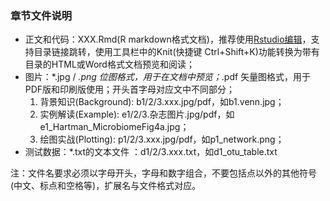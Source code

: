 ### 章节文件说明

- 正文和代码：XXX.Rmd(R markdown格式文档)，推荐使用[Rstudio编辑](https://www.rstudio.com/products/rstudio/download/#download)，支持目录链接跳转，使用工具栏中的Knit(快捷键 Ctrl+Shift+K)功能转换为带有目录的HTML或Word格式文档预览和阅读；
- 图片：*.jpg / *.png 位图格式，用于在文档中预览；*.pdf 矢量图格式，用于PDF版和印刷版使用；开头首字母对应文中不同部分；
	1. 背景知识(Background): b1/2/3.xxx.jpg/pdf，如b1.venn.jpg；
	2. 实例解读(Example): e1/2/3.杂志图片.jpg/pdf，如e1_Hartman_MicrobiomeFig4a.jpg；
	3. 绘图实战(Plotting): p1/2/3.xxx.jpg/pdf，如p1_network.png；
- 测试数据：*.txt的文本文件 ：d1/2/3.xxx.txt，如d1_otu_table.txt

注：文件名要求必须以字母开头，字母和数字组合，不要包括点以外的其他符号(中文、标点和空格等)，扩展名与文件格式对应。